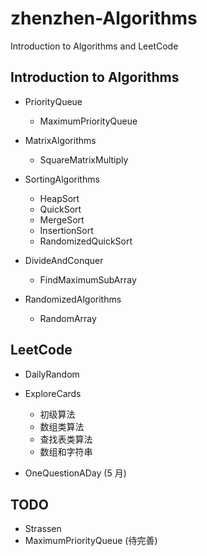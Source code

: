 # zhenzhen-Algorithms

Introduction to Algorithms and LeetCode

## Introduction to Algorithms

- PriorityQueue

  - MaximumPriorityQueue

- MatrixAlgorithms

  - SquareMatrixMultiply

- SortingAlgorithms

  - HeapSort
  - QuickSort
  - MergeSort
  - InsertionSort
  - RandomizedQuickSort

- DivideAndConquer

  - FindMaximumSubArray

- RandomizedAlgorithms

  - RandomArray

## LeetCode

- DailyRandom

- ExploreCards

  - 初级算法
  - 数组类算法
  - 查找表类算法
  - 数组和字符串

- OneQuestionADay (5 月)

## TODO

- Strassen
- MaximumPriorityQueue (待完善)
